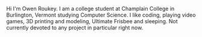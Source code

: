 Hi I'm Owen Roukey. I am a college student at Champlain College in Burlington, Vermont studying Computer Science. I like coding, playing video games, 3D printing and modeling, Ultimate Frisbee and sleeping. Not currently devoted to any project in particular right now.
